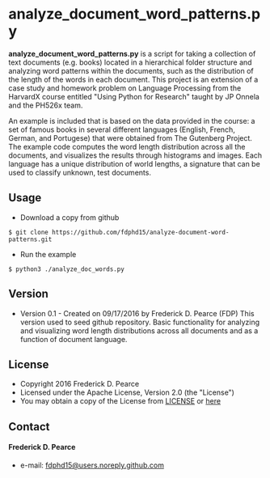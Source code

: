 analyze_document_word_patterns.py
======
**analyze_document_word_patterns.py** is a script for taking a collection of 
text documents (e.g. books) located in a hierarchical folder structure and 
analyzing word patterns within the documents, such as the distribution of the
length of the words in each document.  This project is an extension of a
case study and homework problem on Language Processing from the HarvardX 
course entitled "Using Python for Research" taught by JP Onnela and the PH526x 
team.

An example is included that is based on the data provided in the course: a 
set of famous books in several different languages (English, French, German, 
and Portugese) that were obtained from The Gutenberg Project.  The example 
code computes the word length distribution across all the documents, and
visualizes the results through histograms and images. Each language has a 
unique distribution of world lengths, a signature that can be used to
classify unknown, test documents.

## Usage
* Download a copy from github

```
$ git clone https://github.com/fdphd15/analyze-document-word-patterns.git
```

* Run the example

```
$ python3 ./analyze_doc_words.py
```

## Version 
* Version 0.1 - Created on 09/17/2016 by Frederick D. Pearce (FDP)
                This version used to seed github repository.
                Basic functionality for analyzing and visualizing word 
                length distributions across all documents and as a function
                of document language.
## License 

* Copyright 2016 Frederick D. Pearce
* Licensed under the Apache License, Version 2.0 (the "License")
* You may obtain a copy of the License from
[LICENSE](https://github.com/fdphd15/analyze-document-word-patterns/blob/master/LICENSE.md) or
[here](http://www.apache.org/licenses/LICENSE-2.0)
 
## Contact
#### Frederick D. Pearce
* e-mail: fdphd15@users.noreply.github.com

